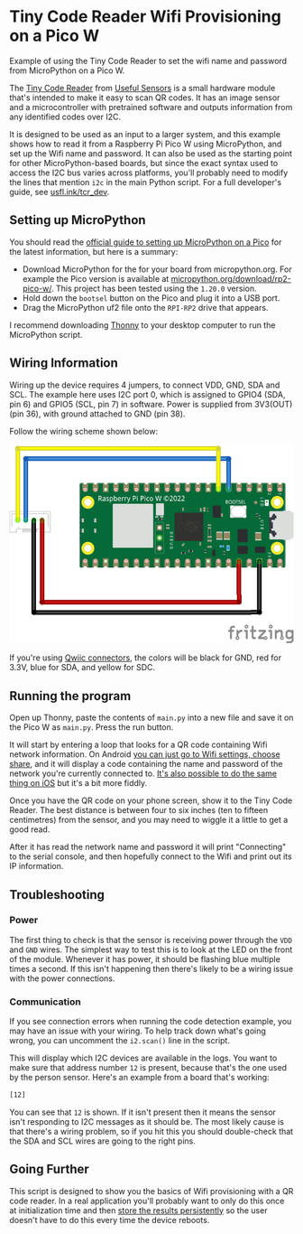 # Tiny Code Reader Wifi Provisioning on a Pico W
Example of using the Tiny Code Reader to set the wifi name and password from MicroPython on a Pico W.

The [Tiny Code Reader](https://usfl.ink/tcr) from [Useful Sensors](https://usefulsensors.com)
is a small hardware module that's intended to make it easy
to scan QR codes. It has an image sensor and a microcontroller with pretrained
software and outputs information from any identified codes over I2C.

It is designed to be used as an input to a larger system, and this example
shows how to read it from a Raspberry Pi Pico W using MicroPython, and set up
the Wifi name and password. It can also be used as the starting point for other
MicroPython-based boards, but since the exact syntax used to access the I2C bus
varies across platforms, you'll probably need to modify the lines that mention
`i2c` in the main Python script. For a full developer's guide, see [usfl.ink/tcr_dev](https://usfl.ink/tcr_dev).

## Setting up MicroPython

You should read the [official guide to setting up MicroPython on a Pico](https://www.raspberrypi.com/documentation/microcontrollers/micropython.html)
for the latest information, but here is a summary:

 - Download MicroPython for the for your board from micropython.org. For
 example the Pico version is available at [micropython.org/download/rp2-pico-w/](https://micropython.org/download/rp2-pico-w/).
 This project has been tested using the `1.20.0` version.
 - Hold down the `bootsel` button on the Pico and plug it into a USB port.
 - Drag the MicroPython uf2 file onto the `RPI-RP2` drive that appears.

I recommend downloading [Thonny](https://thonny.org/) to your desktop computer
to run the MicroPython script.

## Wiring Information

Wiring up the device requires 4 jumpers, to connect VDD, GND, SDA and SCL. The 
example here uses I2C port 0, which is assigned to GPIO4 (SDA, pin 6) and GPIO5
(SCL, pin 7) in software. Power is supplied from 3V3(OUT) (pin 36), with ground
attached to GND (pin 38).

Follow the wiring scheme shown below:

![Wiring diagram for Person Sensor/Pico](pico_person_sensor_bb.png)

If you're using [Qwiic connectors](https://www.sparkfun.com/qwiic), the colors 
will be black for GND, red for 3.3V, blue for SDA, and yellow for SDC.

## Running the program

Open up Thonny, paste the contents of `main.py` into a new file and save it
on the Pico W as `main.py`. Press the run button.

It will start by entering a loop that looks for a QR code containing Wifi 
network information. On Android [you can just go to Wifi settings, choose share](https://www.theverge.com/23561652/android-ios-wifi-password-share-how-to),
and it will display a code containing the name and password of the network
you're currently connected to. [It's also possible to do the same thing on iOS](https://osxdaily.com/2021/07/08/how-share-wi-fi-password-qr-code-shortcuts/)
but it's a bit more fiddly.

Once you have the QR code on your phone screen, show it to the Tiny Code Reader.
The best distance is between four to six inches (ten to fifteen centimetres)
from the sensor, and you may need to wiggle it a little to get a good read.

After it has read the network name and password it will print "Connecting" to
the serial console, and then hopefully connect to the Wifi and print out its
IP information.

## Troubleshooting

### Power

The first thing to check is that the sensor is receiving power through the
`VDD` and `GND` wires. The simplest way to test this is to look at the LED on
the front of the module. Whenever it has power, it should be flashing blue
multiple times a second. If this isn't happening then there's likely to be a
wiring issue with the power connections.

### Communication

If you see connection errors when running the code detection example, you may
have an issue with your wiring. To help track down what's going wrong, you can
uncomment the `i2.scan()` line in the script.

This will display which I2C devices are available in the logs. You want to make
sure that address number `12` is present, because that's the one used by the
person sensor. Here's an example from a board that's working:

```bash
[12]  
```

You can see that `12` is shown. If it isn't present then it means the sensor
isn't responding to I2C messages as it should be. The most likely cause is that 
there's a wiring problem, so if you hit this you should double-check that the 
SDA and SCL wires are going to the right pins.

## Going Further

This script is designed to show you the basics of Wifi provisioning with a QR
code reader. In a real application you'll probably want to only do this once
at initialization time and then [store the results persistently](https://electrocredible.com/rpi-pico-save-data-permanently-flash-micropython/)
so the user doesn't have to do this every time the device reboots.